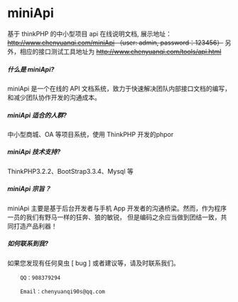 # miniApi
基于 thinkPHP 的中小型项目 api 在线说明文档, 展示地址：
   ~~http://www.chenyuanqi.com/miniApi （user: admin, password：123456）~~
另外，相应的接口测试工具地址为 ~~http://www.chenyuanqi.com/tools/api.html~~

   
<h5>什么是 miniApi?</h5>
miniApi 是一个在线的 API 文档系统，致力于快速解决团队内部接口文档的编写，和减少团队协作开发的沟通成本。

<h5>miniApi 适合的人群?</h5>
中小型商城、OA 等项目系统，使用 ThinkPHP 开发的phpor

<h5>miniApi 技术支持?</h5>
ThinkPHP3.2.2、BootStrap3.3.4、Mysql 等

<h5>miniApi 宗旨？</h5>
miniApi 主要是基于后台开发者与手机 App 开发者的沟通桥梁。然而，作为程序一员的我们有野马一样的狂奔、狼的敏锐，
但是编码之余应当做到团结一致，共同打造产品利器！
  
<h5>如何联系到我?</h5>
如果您发现有任何臭虫 [ bug ] 或者建议等，请及时联系我们。

        QQ：908379294

        Email：chenyuanqi90s@qq.com
